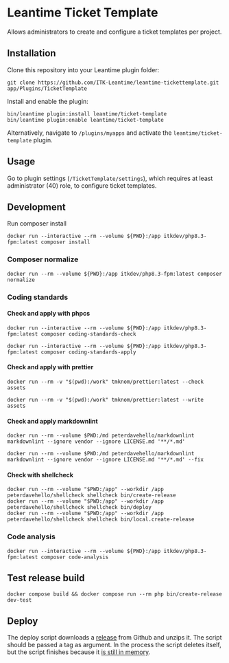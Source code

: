 # Leantime Ticket Template

Allows administrators to create and configure a ticket templates per project.

## Installation

Clone this repository into your Leantime plugin folder:

``` shell
git clone https://github.com/ITK-Leantime/leantime-tickettemplate.git app/Plugins/TicketTemplate
```

Install and enable the plugin:

``` shell
bin/leantime plugin:install leantime/ticket-template
bin/leantime plugin:enable leantime/ticket-template
```

Alternatively, navigate to `/plugins/myapps` and activate the
`leantime/ticket-template` plugin.

## Usage

Go to plugin settings (`/TicketTemplate/settings`),
which requires at least administrator (40) role,
to configure ticket templates.

## Development

Run composer install

```shell name=development-install
docker run --interactive --rm --volume ${PWD}:/app itkdev/php8.3-fpm:latest composer install
```

### Composer normalize

```shell name=composer-normalize
docker run --rm --volume ${PWD}:/app itkdev/php8.3-fpm:latest composer normalize
```

### Coding standards

#### Check and apply with phpcs

```shell name=check-coding-standards
docker run --interactive --rm --volume ${PWD}:/app itkdev/php8.3-fpm:latest composer coding-standards-check
```

```shell name=apply-coding-standards
docker run --interactive --rm --volume ${PWD}:/app itkdev/php8.3-fpm:latest composer coding-standards-apply
```

#### Check and apply with prettier

```shell name=prettier-check
docker run --rm -v "$(pwd):/work" tmknom/prettier:latest --check assets
```

```shell name=prettier-apply
docker run --rm -v "$(pwd):/work" tmknom/prettier:latest --write assets
```

#### Check and apply markdownlint

```shell name=markdown-check
docker run --rm --volume $PWD:/md peterdavehello/markdownlint markdownlint --ignore vendor --ignore LICENSE.md '**/*.md'
```

```shell name=markdown-apply
docker run --rm --volume $PWD:/md peterdavehello/markdownlint markdownlint --ignore vendor --ignore LICENSE.md '**/*.md' --fix
```

#### Check with shellcheck

```shell name=shell-check
docker run --rm --volume "$PWD:/app" --workdir /app peterdavehello/shellcheck shellcheck bin/create-release
docker run --rm --volume "$PWD:/app" --workdir /app peterdavehello/shellcheck shellcheck bin/deploy
docker run --rm --volume "$PWD:/app" --workdir /app peterdavehello/shellcheck shellcheck bin/local.create-release
```

### Code analysis

```shell name=code-analysis
docker run --interactive --rm --volume ${PWD}:/app itkdev/php8.3-fpm:latest composer code-analysis
```

## Test release build

```shell name=test-create-release
docker compose build && docker compose run --rm php bin/create-release dev-test
```

## Deploy

The deploy script downloads a [release](https://github.com/ITK-Leantime/leantime-tickettemplate/releases) from Github and
unzips it. The script should be passed a tag as argument. In the process the script deletes itself, but the script
finishes because it [is still in memory](https://linux.die.net/man/3/unlink).
